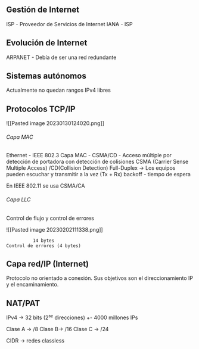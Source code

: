 ## Gestión de Internet
ISP - Proveedor de Servicios de Internet
IANA - ISP

## Evolución de Internet
ARPANET - Debía de ser una red redundante

## Sistemas autónomos
Actualmente no quedan rangos IPv4 libres

## Protocolos TCP/IP
![[Pasted image 20230130124020.png]]
###### Capa MAC
Ethernet - IEEE 802.3
Capa MAC - CSMA/CD - Acceso múltiple por detección de portadora con detección de colisiones
CSMA (Carrier Sense Multiple Access) /CD(Collision Detection)
Full-Duplex -> Los equipos pueden escuchar y transmitir a la vez (Tx + Rx)
backoff - tiempo de espera

En IEEE 802.11 se usa CSMA/CA

###### Capa LLC
Control de flujo y control de errores


![[Pasted image 20230202111338.png]]

	          14 bytes                                                Control de errores (4 bytes)

## Capa red/IP (Internet)
Protocolo no orientado a conexión. Sus objetivos son el direccionamiento IP y el encaminamiento.


## NAT/PAT
IPv4 -> 32 bits (2³² direcciones) +- 4000 millones IPs



Clase A -> /8
Clase B-> /16
Clase C -> /24

CIDR -> redes classless